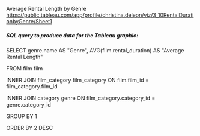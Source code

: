 Average Rental Length by Genre https://public.tableau.com/app/profile/christina.deleon/viz/3_10RentalDurationbyGenre/Sheet1

##### SQL query to produce data for the Tableau graphic:
SELECT 
genre.name AS "Genre",
AVG(film.rental_duration) AS "Average Rental Length"

FROM film film 

INNER JOIN film_category film_category
ON film.film_id = film_category.film_id

INNER JOIN category genre
ON film_category.category_id = genre.category_id

GROUP BY 1

ORDER BY 2 DESC
